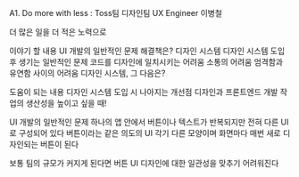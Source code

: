 A1. Do more with less : Toss팀 디자인팀 UX Engineer 이병철

더 많은 일을 더 적은 노력으로

이야기 할 내용
UI 개발의 일반적인 문제
    해결책은? 디자인 시스템
디자인 시스템 도입 후 생기는 일반적인 문제
    코드를 디자인에 일치시키는 어려움
    소통의 어려움
    엄격함과 유연함 사이의 어려움
디자인 시스템, 그 다음은?

도움이 되는 내용
디자인 시스템 도입 시 나아지는 개선점
디자인과 프론트엔드 개발 작업의 생산성을 높이고 싶을 때!

UI 개발의 일반적인 문제
하나의 앱 안에서 버튼이나 텍스트가 반복되지만 전혀 다른 UI로 구성되어 있다
버튼이라는 같은 의도의 UI 각기 다른 모양이며
화면마다 매번 새로 디자인되는 버튼이 된다

보통 팀의 규모가 커지게 된다면 버튼 UI 디자인에 대한 일관성을 맞추기 어려워진다
